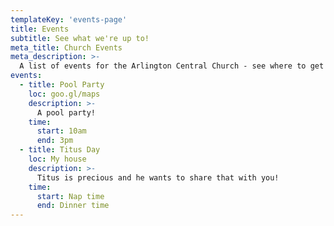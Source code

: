 ```yaml
---
templateKey: 'events-page'
title: Events
subtitle: See what we're up to!
meta_title: Church Events
meta_description: >-
  A list of events for the Arlington Central Church - see where to get involved.
events:
  - title: Pool Party
    loc: goo.gl/maps
    description: >-
      A pool party!
    time:
      start: 10am
      end: 3pm
  - title: Titus Day
    loc: My house
    description: >-
      Titus is precious and he wants to share that with you!
    time:
      start: Nap time
      end: Dinner time
---
```


